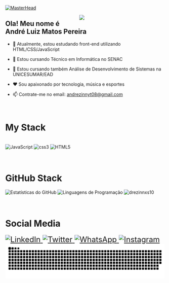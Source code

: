 [![MasterHead](https://mir-s3-cdn-cf.behance.net/project_modules/source/bbefa799786133.5efa9bf3d1b49.gif)]()

<img src = "https://i.pinimg.com/originals/69/e6/f6/69e6f674d4ab40834c31493d21d9560c.gif" width = "270px" align = "right">


## Ola! Meu nome é André Luiz Matos Pereira


- 🔭 Atualmente, estou estudando front-end utilizando HTML/CSS/JavaScript
- 📌 Estou cursando Técnico em Informática no SENAC
- 📌 Estou cursando também Análise de Desenvolvimento de Sistemas na UNICESUMAR/EAD
- ❤  Sou apaixonado por tecnologia, música e esportes
- 📫 Contrate-me no email: andrezinnyt08@gmail.com

    </div>
<h1><br>My Stack<br></h1>
<div style="display: incline_block"><br>
<img src="https://img.shields.io/badge/JavaScript-333333?style=for-the-badge&logo=javascript&logoColor=F7DF1E" alt="JavaScript" />
<img src="https://img.shields.io/badge/css3-3776AB?style=for-the-badge&logo=css3&logoColor=FFD43B" alt="css3" />
<img src="https://img.shields.io/badge/HTML5-E34F26?style=for-the-badge&logo=html5&logoColor=FFFFFF" alt="HTML5" />
</div>
 <h1><br>GitHub Stack<br></h1>
    <a href-"https://github.com/drezinnxs10">
   <img src="https://github-readme-stats.vercel.app/api?username=drezinnxs10&show_icons=true&theme=dark" alt="Estatísticas do GitHub" />
   <img src="https://github-readme-stats.vercel.app/api/top-langs/?username=drezinnxs10&layout=compact&theme=dark" alt="Linguagens de Programação" />
   <img src="https://github-readme-streak-stats.herokuapp.com/?user=drezinnxs10&theme=dark" alt="drezinnxs10"/>
</div>

##
<h1><br>Social Media<br></h1>
<div style="font-size: 24px;">
    <a href="https://linkedin.com/in/andré-luiz-matos-pereira-633244282/" target="_blank">
        <img src="https://img.shields.io/badge/LinkedIn-0077b5?style=for-the-badge&logo=linkedin&logoColor=white" alt="LinkedIn" />
    </a>
    <a href="https://twitter.com/@_drezinnxs10" target="_blank">
        <img src="https://img.shields.io/badge/Twitter-1da1f2?style=for-the-badge&logo=twitter&logoColor=white" alt="Twitter" />
    </a>
    <a href="https://wa.me/+5511989795701" target="_blank">
        <img src="https://img.shields.io/badge/WhatsApp-25D366?style=for-the-badge&logo=whatsapp&logoColor=white" alt="WhatsApp" />
    </a>
    <a href="https://instagram.com/_drezinnxs10" target="_blank">
        <img src="https://img.shields.io/badge/Instagram-c32aa3?style=for-the-badge&logo=instagram&logoColor=white" alt="Instagram" />
    </a>
</div>

<picture align="center">
  <source media="(prefers-color-scheme: dark)" srcset="https://raw.githubusercontent.com/mari4souza/mari4souza/output/github-contribution-grid-snake-dark.svg">
  <source media="(prefers-color-scheme: light)" srcset="https://raw.githubusercontent.com/mari4souza/mari4souza/output/github-contribution-grid-snake-dark.svg">
  <img align="center" alt="github contribution grid snake animation" src="https://raw.githubusercontent.com/mari4souza/mari4souza/output/github-contribution-grid-snake.svg">
</picture>
    
</div>
          
          
  
          

